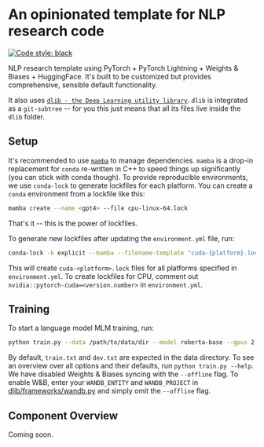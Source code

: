 # An opinionated template for NLP research code

[![Code style: black](https://img.shields.io/badge/code%20style-black-000000.svg)](https://github.com/psf/black)

NLP research template using PyTorch + PyTorch Lightning + Weights & Biases + HuggingFace. It's built to be customized but provides comprehensive, sensible default functionality.

It also uses [`dlib - the Deep Learning utility library`](https://github.com/konstantinjdobler/dlib). `dlib` is integrated as a `git-subtree` -- for you this just means that all its files live inside the `dlib` folder.

## Setup

It's recommended to use [`mamba`](https://github.com/mamba-org/mamba) to manage dependencies. `mamba` is a drop-in replacement for `conda` re-written in C++ to speed things up significantly (you can stick with conda though). To provide reproducible environments, we use `conda-lock` to generate lockfiles for each platform. You can create a `conda` environment from a lockfile like this:

```bash
mamba create --name <gpt4> --file cpu-linux-64.lock
```
That's it -- this is the power of lockfiles.

To generate new lockfiles after updating the `environment.yml` file, run:

```bash
conda-lock -k explicit --mamba --filename-template "cuda-{platform}.lock"
```

This will create `cuda-<platform>.lock` files for all platforms specified in `environment.yml`. To create lockfiles for CPU, comment out `nvidia::pytorch-cuda=<version.number>` in `environment.yml`.

## Training
To start a language model MLM training, run:
```bash
python train.py --data /path/to/data/dir --model roberta-base --gpus 2 --offline
```
By default, `train.txt` and `dev.txt` are expected in the data directory. To see an overview over all options and their defaults, run `python train.py --help`. 
We have disabled Weights & Biases syncing with the `--offline` flag. To enable W&B, enter your `WANDB_ENTITY` and `WANDB_PROJECT` in [dlib/frameworks/wandb.py](dlib/frameworks/wandb.py) and simply omit the `--offline` flag.

## Component Overview
Coming soon.

